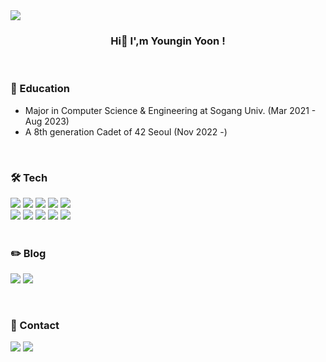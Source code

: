<img src="https://capsule-render.vercel.app/api?type=waving&color=FFC0CB&height=130&text=%20@YounginYoon%20&animation=&fontColor=ffffff&fontSize=30&fontAlignY=40" />
<div align="center">
  <h3>Hi👋 I',m Youngin Yoon !</h3>
</div>
<br/>

### 🏫 Education
- Major in Computer Science & Engineering at Sogang Univ. (Mar 2021 - Aug 2023)
- A 8th generation Cadet of 42 Seoul (Nov 2022 -)

<br/>

### 🛠️ Tech
<div>
  <img src="https://img.shields.io/badge/CSS-1572B6?style=flat-square&logo=css3&logoColor=white"/>
  <img src="https://img.shields.io/badge/HTML-E34F26?style=flat-square&logo=html5&logoColor=white"/>
  <img src="https://img.shields.io/badge/JavaScript-F7DF1E?style=flat-square&logo=javascript&logoColor=black"/>
  <img src="https://img.shields.io/badge/java-007396?style=flat-square&logo=java&logoColor=white"/>
  <img src="https://img.shields.io/badge/React-61DAFB?style=flat-square&logo=React&logoColor=black"/>
  <br/>
  <img src="https://img.shields.io/badge/Firebase-FFCA28?style=flat-square&logo=firebase&logoColor=white"/>
  <img src="https://img.shields.io/badge/Git-F05032?style=flat-square&logo=git&logoColor=white"/>
  <img src="https://img.shields.io/badge/C-A8B9CC?style=flat-square&logo=C&logoColor=white"/>
  <img src="https://img.shields.io/badge/C++-00599C?style=flat-square&logo=C++&logoColor=white"/>
  <img src="https://img.shields.io/badge/Python-3776AB?style=flat-square&logo=python&logoColor=white"/>
</div>
<br/>

### ✏️ Blog
  <a href="https://younginstudy.tistory.com"><img src="https://img.shields.io/badge/Tistory-010101?style=flat-square&logo=tistory&logoColor=white&link=https://younginstudy.tistory.com"></a>
  <a href="https://blog.naver.com/3ylsj"><img src="https://img.shields.io/badge/Blog-4FC08D?style=flat-square&logo=naver&logoColor=white&link=https://blog.naver.com/3ylsj"></a>

<br/>

### 💬 Contact

<a href="mailto:3ylsjlsj@gmail.com"><img src="https://img.shields.io/badge/Gmail-E95420?style=flat-square&logo=gmail&logoColor=white"></a>
<a href="https://www.linkedin.com/in/younginyoon"><img src="https://img.shields.io/badge/Linkedin-0055FF?style=flat-square&logo=linkedin&logoColor=white&link=https://www.linkedin.com/in/younginyoon"></a>
<br/><br/>

